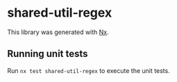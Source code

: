 # shared-util-regex

This library was generated with [Nx](https://nx.dev).

## Running unit tests

Run `nx test shared-util-regex` to execute the unit tests.
